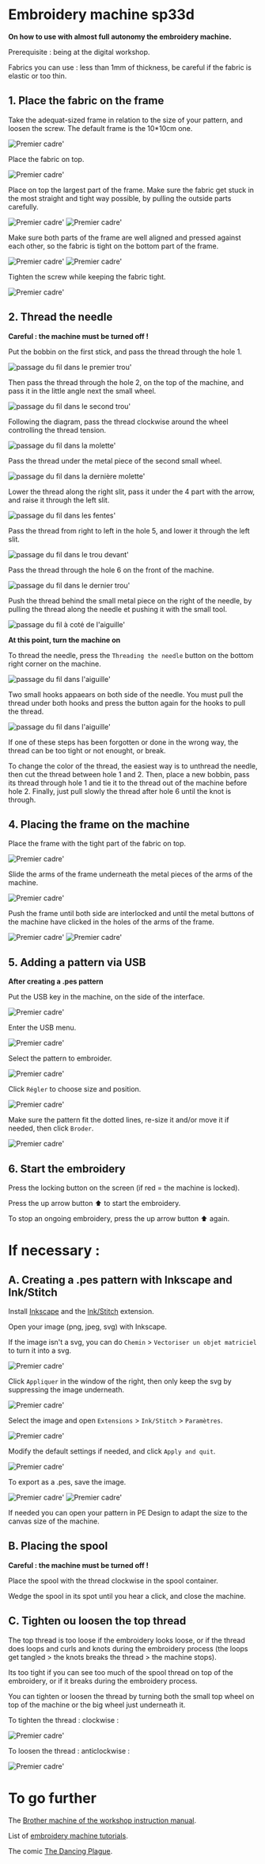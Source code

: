 # Embroidery machine sp33d

**On how to use with almost full autonomy the embroidery machine.**

Prerequisite : being at the digital workshop.

Fabrics you can use : less than 1mm of thickness, be careful if the fabric is elastic or too thin.

## 1. Place the fabric on the frame

Take the adequat-sized frame in relation to the size of your pattern, and loosen the screw.
The default frame is the 10*10cm one.

![Premier cadre'](./images/img0_1.jpg)

Place the fabric on top.

![Premier cadre'](./images/img0_2.jpg)

Place on top the largest part of the frame.
Make sure the fabric get stuck in the most straight and tight way possible, by pulling the outside parts carefully.

![Premier cadre'](./images/img0_3.jpg)
![Premier cadre'](./images/img0_4.jpg)

Make sure both parts of the frame are well aligned and pressed against each other, so the fabric is tight on the bottom part of the frame.

![Premier cadre'](./images/img0_5.jpg)
![Premier cadre'](./images/img0_6.jpg)

Tighten the screw while keeping the fabric tight.

![Premier cadre'](./images/img0_7.jpg)

## 2. Thread the needle

**Careful : the machine must be turned off !**

Put the bobbin on the first stick, and pass the thread through the hole 1.

![passage du fil dans le premier trou'](./images/img1_1.jpg)

Then pass the thread through the hole 2, on the top of the machine, and pass it in the little angle next the small wheel.

![passage du fil dans le second trou'](./images/img1_2.jpg)

Following the diagram, pass the thread clockwise around the wheel controlling the thread tension.

![passage du fil dans la molette'](./images/img1_3.jpg)

Pass the thread under the metal piece of the second small wheel.

![passage du fil dans la dernière molette'](./images/img1_4.jpg)

Lower the thread along the right slit, pass it under the 4 part with the arrow, and raise it through the left slit.

![passage du fil dans les fentes'](./images/img1_5.jpg)

Pass the thread from right to left in the hole 5, and lower it through the left slit.

![passage du fil dans le trou devant'](./images/img1_6.jpg)

Pass the thread through the hole 6 on the front of the machine.

![passage du fil dans le dernier trou'](./images/img1_7.jpg)

Push the thread behind the small metal piece on the right of the needle, by pulling the thread along the needle et pushing it with the small tool.

![passage du fil à coté de l'aiguille'](./images/img1_8.jpg)

**At this point, turn the machine on**

To thread the needle, press the `Threading the needle` button on the bottom right corner on the machine.

![passage du fil dans l'aiguille'](./images/img1_10.jpg)

Two small hooks appaears on both side of the needle.
You must pull the thread under both hooks and press the button again for the hooks to pull the thread.

![passage du fil dans l'aiguille'](./images/img1_9.jpg)

If one of these steps has been forgotten or done in the wrong way, the thread can be too tight or not enought, or break.

To change the color of the thread, the easiest way is to unthread the needle, then cut the thread between hole 1 and 2.
Then, place a new bobbin, pass its thread through hole 1 and tie it to the thread out of the machine before hole 2.
Finally, just pull slowly the thread after hole 6 until the knot is through.

<!-- photo !!-->

## 4. Placing the frame on the machine

Place the frame with the tight part of the fabric on top.

![Premier cadre'](./images/img0_8.jpg)

Slide the arms of the frame underneath the metal pieces of the arms of the machine.

![Premier cadre'](./images/img0_9.jpg)

Push the frame until both side are interlocked and until the metal buttons of the machine have clicked in the holes of the arms of the frame.

![Premier cadre'](./images/img0_11.jpg)
![Premier cadre'](./images/img0_13.jpg)

## 5. Adding a pattern via USB

**After creating a .pes pattern**

Put the USB key in the machine, on the side of the interface.

![Premier cadre'](./images/img0_14.jpg)

Enter the USB menu.

![Premier cadre'](./images/img0_15.jpg)

Select the pattern to embroider.

![Premier cadre'](./images/img0_16.jpg)

Click `Régler` to choose size and position.

![Premier cadre'](./images/img0_17.jpg)

Make sure the pattern fit the dotted lines, re-size it and/or move it if needed, then click `Broder`.

![Premier cadre'](./images/img0_18.jpg)

## 6. Start the embroidery

Press the locking button on the screen (if red = the machine is locked).

<!--//photo-->

Press the up arrow button ⬆️ to start the embroidery.

<!--//photo-->

To stop an ongoing embroidery, press the up arrow button ⬆️ again.

# If necessary :

## A. Creating a .pes pattern with Inkscape and Ink/Stitch

Install [Inkscape](https://inkscape.org) and the [Ink/Stitch](https://inkstitch.org/fr/) extension.

Open your image (png, jpeg, svg) with Inkscape.

If the image isn't a svg, you can do `Chemin` > `Vectoriser un objet matriciel` to turn it into a svg.

![Premier cadre'](./images/img3_1.png)

Click `Appliquer` in the window of the right, then only keep the svg by suppressing the image underneath.

![Premier cadre'](./images/img3_2.png)

Select the image and open `Extensions` > `Ink/Stitch` > `Paramètres`.

![Premier cadre'](./images/img3_3.png)

Modify the default settings if needed, and click `Apply and quit`.

![Premier cadre'](./images/img3_4.png)

To export as a .pes, save the image.

![Premier cadre'](./images/img3_5.png)
![Premier cadre'](./images/img3_6.png)

If needed you can open your pattern in PE Design to adapt the size to the canvas size of the machine.

<!--## B. Créer un motif .pes avec le logiciel PE Design

Ouvrir le logiciel PE Design.

![Premier cadre'](./images/Capture1.png)

Aller dans l'onglet `Image` puis cliquer sur `Piqûre automatique` et sélectionner l'image choisie.

![Premier cadre'](./images/Capture2.png)

Rogner le motif si besoin, puis cliquer sur `Suivant` pour lancer le calcul de conversion de l'image en motif de broderie.

![Premier cadre'](./images/Capture4.png)

Après le premier calcul de conversion, on peux changer la sensibilité de la réduction des parasites et de la segmentation pour affiner le rendu. On peux également décider du nombre de couleur max (ici : 2, le tracé et le fond), puis décider de supprimer des couleurs en cliquant dessus dans la partie `Omettre les couleurs des parties`. Ici j'ai supprimé la couleur du fond, qui est barrée.

![Premier cadre'](./images/Capture6.png)

Redimensionner le motif afin qu'il rentre dans le cadre blanc.

![Premier cadre'](./images/Capture7.png)
![Premier cadre'](./images/Capture8.png)

Pour exporter, cliquer le logo du logiciel en haut à gauche, puis `Enregistrer sous...` .

![Premier cadre'](./images/Capture9.png)

Enregistrer en format .pes.

![Premier cadre'](./images/Capture10.png) -->


## B. Placing the spool

**Careful : the machine must be turned off !**

Place the spool with the thread clockwise in the spool container.

<!--//photo-->

Wedge the spool in its spot until you hear a click, and close the machine.

<!--//photo-->


## C. Tighten ou loosen the top thread

The top thread is too loose if the embroidery looks loose, or if the thread does loops and curls and knots during the embroidery process (the loops get tangled > the knots breaks the thread > the machine stops).

Its too tight if you can see too much of the spool thread on top of the embroidery, or if it breaks during the embroidery process.

You can tighten or loosen the thread by turning both the small top wheel on top of the machine or the big wheel just underneath it.

To tighten the thread : clockwise :

![Premier cadre'](./images/img2_1.jpg)

To loosen the thread : anticlockwise :

![Premier cadre'](./images/img2_2.jpg)

<!--//photo de broderies foirées-->

# To go further

The [Brother machine of the workshop instruction manual](https://download.brother.com/welcome/doch100509/vr_dom01eu_fr.pdf).

List of [embroidery machine tutorials](https://edutechwiki.unige.ch/fr/Catégorie:Guide_de_tutoriels_de_broderie_machine).

The comic [The Dancing Plague](https://www.selfmadehero.com/books/the-dancing-plague).

